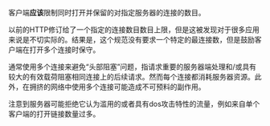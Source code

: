 客户端**应该**限制同时打开并保留的对指定服务器的连接的数目。

以前的HTTP修订给了一个指定的连接数目数目上限，但是这被发现对于很多应用来说是不切实际的。结果是，这个规范没有要求一个特定的最连接数，但是鼓励客户端在打开多个连接时保守。

通常使用多个连接来避免“头部阻塞”问题，指请求重要的服务器端处理和/或具有较大的有效载荷阻塞相同连接上的后续请求。然而每个连接都消耗服务器资源。此外，在拥挤的网络中使用多个连接可能造成不可预料的副作用。

注意到服务器可能拒绝它认为滥用的或者具有dos攻击特性的流量，例如来自单个客户端的打开链接数量过多。